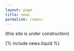 ```yaml
---
layout: page
title: news
permalink: /news/
---
```


(this site is under construction)

{% include news.liquid %}